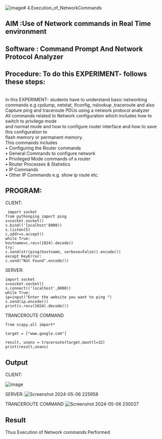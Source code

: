 ![image](https://github.com/Kishore23008675/4.Execution_of_NetworkCommends/assets/144979375/759f94f5-c84e-40c6-b7b2-a59ed3e63f04)# 4.Execution_of_NetworkCommands
## AIM :Use of Network commands in Real Time environment
## Software : Command Prompt And Network Protocol Analyzer
## Procedure: To do this EXPERIMENT- follows these steps:
<BR>
In this EXPERIMENT- students have to understand basic networking commands e.g cpdump, netstat, ifconfig, nslookup ,traceroute and also Capture ping and traceroute PDUs using a network protocol analyzer 
<BR>
All commands related to Network configuration which includes how to switch to privilege mode
<BR>
and normal mode and how to configure router interface and how to save this configuration to
<BR>
flash memory or permanent memory.
<BR>
This commands includes
<BR>
• Configuring the Router commands
<BR>
• General Commands to configure network
<BR>
• Privileged Mode commands of a router 
<BR>
• Router Processes & Statistics
<BR>
• IP Commands
<BR>
• Other IP Commands e.g. show ip route etc.
<BR>

## PROGRAM:
CLIENT:
```
 import socket 
from pythonping import ping 
s=socket.socket() 
s.bind(('localhost'8000)) 
s.listen(5) 
c,addr=s.accept() 
while True: 
hostname=c.recv(1024).decode() 
try: 
c.send(str(ping(hostname, verbose=False)).encode()) 
except KeyError: 
c.send("Not Found".encode())
```

 SERVER:
 ```
import socket 
s=socket.socket() 
s.connect(('localhost',8000)) 
while True: 
ip=input("Enter the website you want to ping ") 
s.send(ip.encode()) 
print(s.recv(1024).decode())
```
 TRANCEROUTE COMMAND
 ```
 from scapy.all import* 

target = ["www.google.com"] 

result, unans = traceroute(target,maxttl=32) 
print(result,unans)
```

## Output
CLIENT:

![image](https://github.com/Kishore23008675/4.Execution_of_NetworkCommends/assets/144979375/0f97600f-d69b-46ff-ab07-da047ef454ff)


SERVER:
![Screenshot 2024-05-06 225958](https://github.com/Kishore23008675/4.Execution_of_NetworkCommends/assets/144979375/90a1f259-d1f1-49bc-be2e-4290b25127e9)


 TRANCEROUTE COMMAND
![Screenshot 2024-05-06 230027](https://github.com/Kishore23008675/4.Execution_of_NetworkCommends/assets/144979375/a9ef43da-4cd6-48b0-9809-a7e14461045f)

## Result
Thus Execution of Network commands Performed 
